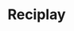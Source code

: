 ---
layout: case
name: reciplay
title: Reciplay
tagline: Empowering users new to technology
description: 
  - For the final project in the Google UX Design Professional Certificate program, I created a cookbook tool for users who are new to technology.
  - My client, Reciplay, is dedicated to creating a cookbook tool that inspires and empowers its users to enjoy the process of cooking and trying new recipes.
backLink: /cases/nycbest
solution_top: true
nextPage:
  title: About
  link: /about
banner:
  deliverable: Responsive website<br>Mobile app
  roles:
    - Concept
    - Research
    - Visuals
    - Interaction
  duration: Feb - Mar 2023
  tool: Sketch
overview:
  problem: "*What should I cook today?* &nbsp;The age-old question. Countless cookbook sites and apps have been created to address this dilemma in the digital age, **but do they really cater to every user?**"
  examples:
    - description: Existing cookbook apps are often cluttered and difficult to navigate, with an overwhelming amount of information on each screen. These solutions were designed for users who are familiar with technology and who already have an understanding of how to navigate from screen to screen, what’s tappable and what’s not, and more.
      image: example1.png
      rounded: true
      small: true
    - description: For users who are new to technology, however, knowing what icons mean or how to even begin are significant barriers to using these apps.
  list: true
  solution:
    title: A tailored solution
    description: 
      - paragraph: With these barriers in mind, I wanted to design a cookbook tool specifically for users who are new to technology. My goal was to create a cross-platform experience that inspires and empowers users to enjoy the process of cooking and trying new recipes. The solution would cover all parts of the cooking process, with features like **URL import** and **a cooking mode**. For this project, I focused on recipe saving and viewing for the main user flow.
      - paragraph: “We'd like to create an empowering cookbook tool for users who are new to technology that enables them **to save and view their favorite recipes in one place**”
        quote: true
research:
  description: 
      - To learn more about the user context of those new to technology, I consulted Google’s resources on the <a href="https://nextbillionusers.google/" target="_blank">Next Billion Users</a> and <a href="https://digitalconfidence.design/" target="_blank">Designing for Digital Confidence</a>.
      - Users with low digital confidence can quickly feel lost within an app and often turn to friends or family for help. They need relevant options and time to build their confidence and overcome the fear of doing something ‘wrong.’
      - Next, I interviewed five individuals, ages 60-80, to understand this user group’s experience with cookbook tools–how they find and save new recipes and what features they would like to see in a digital cookbook tool.
      - Of the five individuals I interviewed from various backgrounds, three used physical cookbooks, while the other two used their Facebook or New York Times accounts to save and view recipes.
      - "Half of the individuals didn’t see the value of learning a new app if there were no issues with their current system. The other half would be open to learning a new app if there was no payment barrier and it took the mental work out of the cooking process."
      - "I created two personas based on the users I interviewed: the physical cookbook user and the app user."
  personas:
    - title: The Cookbook User
      age: 68
      job: Retired
      image: portrait1.png
      description:
        - Leo is a recently retired hairstylist living in Hoboken with their two cats. Now that they are retired, they’ve been trying new recipes from a cookbook. They usually write a list of the ingredients needed for a few recipes and buy them all in one trip.
        - They’d be open to learning how to use a cookbook app if it did all the tedious work for them, like calculating ingredient amounts and creating grocery lists.
    - title: The App User
      age: 75
      job: Retired
      image: portrait2.png
      description:
        - Gina is a retired accountant living in Troy with her husband. She loves finding new recipes on Facebook and saving them to collections. She uses Amazon Alexa voice commands to add items to the shopping list and set timers while cooking.
        - It takes some time–and help from her husband–to learn new digital skills so she’d be reluctant to try a new app, unless she was confident that she could use it on her own.
  challenges:
    description: "Based on the user interviews, I found the following improvement opportunities:"
    list:
        - Users want a cookbook tool that takes care of the **non-cooking tasks** for them.
        - Users want to be **guided through each feature** every time they use the app.
  competitive_analysis:
    summary: Next, I evaluated the products of **three direct competitors** among the highest rated cookbook apps on the App Store, along with **one indirect competitor** that offers meal kits.
    competitors:
        - competitor1.png
        - competitor2.png
        - competitor3.png
        - competitor4.png
    analysis: 
        - I used the <a href="https://digitalconfidence.design/tools/design-principle-cards" target="_blank">Design Principle Cards</a> from <a href="https://digitalconfidence.design/" target="_blank">Designing for Digital Confidence</a> to check whether each app accounted for users who are new to technology. I found that **the majority of the apps did not include straightforward flows, multiple input forms, and clear guidance or support options**.
        - I identified navigation, discovery, and onboarding as areas to be especially mindful of the target user context. In particular, users new to technology would benefit from features like **progress indicators, tips within the interface, text and voice input options**, and **pre-populated content**.
  insight: Users with low digital confidence need a digital experience that **celebrates their wins, provides timely guidance**, and **offers multiple modes of interaction**.
ideation:
  summary: I drafted different homepage iterations by drawing on the <a href="https://digitalconfidence.design/tools/inspiration-tool" target="_blank">Inspiration Tool</a> from <a href="https://digitalconfidence.design/" target="_blank">Designing for Digital Confidence</a> to challenge my perspective.
  after: 
    - description: Next, I created five paper wireframes from the mobile app homepage sketches. For the revised homepage on the far right, I included voice search, two options to add a new recipe, and a bottom navigation bar.
      image: ideation1.png
    - description: I repeated the Crazy Eights exercise for the responsive site designs to consider how site users may have different needs than the mobile app users.
      image: ideation2.png
    - image: ideation3.png
sitemap:
  - summary: Users with low digital confidence can quickly feel lost and not know where they are within an app or site, so I tried to **simplify the content structure for the responsive site**. To keep the information architecture clear and consistent with the mobile app, I focused on displaying the key features with the most value for users. Each page focuses on demos and explanations of each feature to allow users to preview experiences before committing.
    image: sitemap1.png
  - summary: The content structure is expanded to include the same features as the mobile app once users have logged into their account.
    image: sitemap2.png
wireframes:
  - summary: New technology users need time to build their digital confidence, so I sectioned the import recipe process into manageable chunks, with the recipe information pre-populated from the URL. I incorporated “Back” and “Next” buttons on each screen of the import flow instead of relying on swiping and other navigational patterns more suited for users familiar with technology.
    image: wireframe1.png
  - image: wireframe2.png
    caption: Responsive mobile site wireframe
  - summary: Next, I began drafting the responsive site wireframes, moving from the smallest screen size to the largest screen size. I kept some aspects, like the recipes list layout consistent with the mobile app. I also included some features based on the ideation exercises that would be specific to the responsive site use case, such as bulk recipe import.
    image: wireframe3.png
    caption: Responsive desktop site wireframe
testing:
  notes:
    - I conducted a moderated usability study with five participants to evaluate the low-fidelity prototype and discover what specific difficulties users who are new to technology encounter going through the main user flow.
    - Three of the five participants were users new to technology, while the other two were users familiar with technology but new to cooking apps.
  image: test.gif
  tests:
    - Add a new online recipe to your cookbook
    - Complete the import process and save the recipe.
    - View the recipe.
solution:
  examples:
    - title: Guidance
      before: Users were confused by jargon like “URL” and “Cooking Mode” and suggested alternatives like “link” and “Start Cooking” that they would be more familiar with. Some users were also confused by how to input information, like copying and pasting a link and editing an ingredient.
      images:
        - row:
          - image: solution1_1.png
            caption: First lo-fi iteration
          - image: solution1_2.png
            caption: Final design - ‘Import’ screen
          - image: solution1_3.png
            caption: Final design - ‘Link’ info screen
      after: In addition to changing jargon to more accessible language, I added tips within the interface and access to help via a call or chat for in-the-moment guidance. Users can also click on the info icon for a visual and textual description for each question of the import process.
    - title: Navigation
      before: After reviewing the usability test feedback, I realized that my designs relied on users finding features via the UI. The participants of the usability test were able to enter the user flow due to specific prompts, but they may not have been able to navigate the app’s features otherwise.
      images:
        - row: 
          - image: solution2_1.png
            caption: First lo-fi iteration
          - image: solution2_2.png
            caption: Second mockup
          - image: solution2_3.png
            caption: Final design
        - row:
          - image: solution2_4.png
            caption: First mockup - responsive site (tablet)
          - image: solution2_5.png
            caption: Final design - responsive site (tablet)
      after: To simplify the cognitive load of navigation and orient the user, I created a homepage with tappable discovery interfaces and text and voice search options to provide users with multiple modes of discovery and interaction. I used this format for both the mobile app and the responsive site for a consistent cross-platform experience.
final_designs:
  - details:
    - detail: Task 1
      info: Select an action from the homepage.
    - detail: Feature
      info: Voice search, call/chat assistance
    - detail: Rationale
      info: Users can request a feature through voice commands, suggestions, or search history instead of navigating to it. When in need of assistance, users can consult the support page on each screen, for a list of FAQs and call/chat options.
    image: design1.gif
    rounded: true
  - details:
    - detail: Task 2
      info: Import new online recipe with URL.
    - detail: Feature
      info: Textual response cues, jargon breakdown
    - detail: Rationale
      info: Users are guided through the import process with example responses and an info icon to see simple definitions for confusing terms. The import process is shortened into manageable sections, with the recipe information already pre-populated.
    image: design2.gif
    rounded: true
  - details:
    - detail: Task 3
      info: View the saved recipe.
    - detail: Feature
      info: Contextual onboarding, action visualization
    - detail: Rationale
      info: Users are proactively introduced to the “Start Cooking” feature in context. The cooking mode screen then shows users how to rotate their phone before trying it themselves.
    image: design3.gif
    rounded: true
takeaways:
    summary: I took the initiative to learn Sketch for this final portfolio project for the Google UX Design certificate program. Jumping into the design process with a tool not covered in the courses pushed me to learn the skills more intimately through trial-and-error. Designing for a user group with very different needs and contexts than my own challenged my preconceived notions about how navigation, discovery, and onboarding ‘should’ look.
    lessons:
      - lesson: Consistency
        learning: I learned how invaluable consistency is when creating a cross-platform experience, particularly for users new to technology. When considering my users’ needs, I realized that I needed to rework the responsive site mockups to make the features and visuals consistent with the mobile app.
      - lesson: Accessibility
        learning: I learned that there is always more work to be done to make a truly accessible solution that serves my primary user group. If I had more time and a larger pool of participants for usability testing, I would add a settings page to customize screen contrast and text size.
    next_steps:
      - Conduct follow-up usability testing on the responsive website to determine any barriers that users new to technology face in the main user flow
      - Ideate on new features like incorporating timestamped portions of a video tutorial into the cooking mode, ingredient look-up, and translation options
---